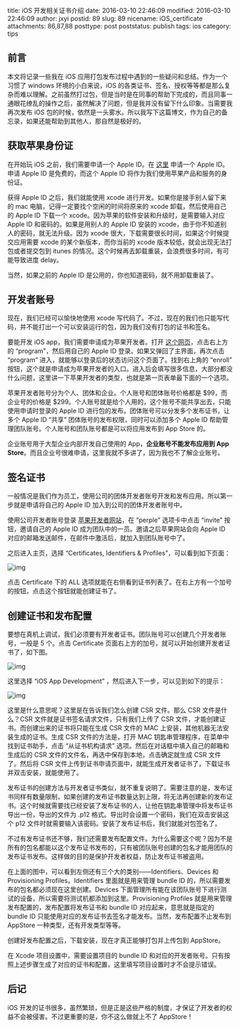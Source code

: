 title: iOS 开发相关证书介绍
date: 2016-03-10 22:46:09
modified: 2016-03-10 22:46:09
author: jxyi
postid: 89
slug: 89
nicename: iOS_certificate
attachments: 86,87,88
posttype: post
poststatus: publish
tags: ios
category: tips

## 前言

本文将记录一些我在 iOS 应用打包发布过程中遇到的一些疑问和总结。作为一个习惯了 windows 环境的小白来说，iOS 的各类证书、签名、授权等等都是那么复杂而难以理解。之前虽然打过包，但是当时是在同事的帮助下完成的，而且同事一通眼花缭乱的操作之后，虽然解决了问题，但是我并没有留下什么印象。当需要我再次发布 iOS 包的时候，依然是一头雾水。所以我写下这篇博文，作为自己的备忘录，如果还能帮助到其他人，那自然是极好的。

<!--more-->

## 获取苹果身份证

在开始玩 iOS 之前，我们需要申请一个 Apple ID。在 [这里](https://appleid.apple.com/account) 申请一个 Apple ID。申请 Apple ID 是免费的，而这个 Apple ID 将作为我们使用苹果产品和服务的身份证。

获得 Apple ID 之后，我们就能使用 xcode 进行开发。如果你是接手别人留下来的 mac 电脑，记得一定要找个空闲的时间将原来的 xcode 卸载，然后使用自己的 Apple ID 下载一个 xcode。因为苹果的软件安装和升级时，是需要输入对应 Apple ID 和密码的。如果是用别人的 Apple ID 安装的 xcode，由于你不知道别人的密码，就无法升级。因为 xcode 很大，下载需要很长时间，如果这个时候提交应用需要 xcode 的某个新版本，而你当前的 xcode 版本较低，就会出现无法打包或者提交包到 itunes 的情况。这个时候再去卸载重装，会浪费很多时间，有可能导致进度 delay。

当然，如果之前的 Apple ID 是公用的，你也知道密码，就不用卸载重装了。

## 开发者账号

现在，我们已经可以愉快地使用 xcode 写代码了。不过，现在的我们也只能写代码，并不能打出一个可以安装运行的包，因为我们没有打包的证书和签名。

要能开发 iOS app，我们需要申请成为苹果开发者。打开 [这个网页](https://developer.apple.com/)，点击右上方的 “program”，然后用自己的 Apple ID 登录。如果又弹回了主界面，再次点击 “program” 进入，就能够以登录后的状态访问这个页面了。找到右上角的 “enroll” 按钮，这个就是申请成为苹果开发者的入口。进入后会填写很多信息，大部分都没什么问题，这里讲一下苹果开发者的类型，也就是第一页表单最下面的一个选项。

苹果开发者账号分为个人、团体和企业。个人账号和团体账号价格都是 $99，而企业号的价格是 $299。个人账号就是给个人用的，这个账号不能共享出去，只能使用申请时登录的 Apple ID 进行包的发布。团体账号可以分发多个发布证书，让多个 Apple ID “共享” 团体账号的发布权限，同时可以添加多个 Apple ID 帮助管理团队账号。个人账号和团队账号都是可以将应用发布到 App Store 的。

企业账号用于大型企业内部开发自己使用的 App，**企业账号不能发布应用到 App Store**。而且企业号很难申请，这里我就不多讲了，因为我也不了解企业账号。

## 签名证书

一般情况是我们作为员工，使用公司的团体开发者账号开发和发布应用。所以第一步就是申请将自己的 Apple ID 加入到公司的团体开发者账号中。

使用公司开发者账号登录 [苹果开发者网站](https://developer.apple.com/)，在 “perple” 选项卡中点击 “invite” 按钮，邀请自己的 Apple ID 成为团队中的一员。邀请之后苹果网站会向 Apple ID 对应的邮箱发送邮件，在邮件中激活后，就加入到团队账号中了。

之后进入主页，选择 “Certificates, Identifiers & Profiles”，可以看到如下页面：

![img](http://jxyi.org/wp-content/uploads/2016/03/certificate1.png)

点击 Certificate 下的 ALL 选项就能在右侧看到证书列表了。在右上方有一个加号的按钮，点击这个按钮就能创建证书了。

## 创建证书和发布配置

要想在真机上调试，我们必须要有开发者证书。团队账号可以创建几个开发者账号，一般是 5 个。点击 Certificate 页面右上方的加号，就可以开始创建开发者证书了，如下图。

![img](http://jxyi.org/wp-content/uploads/2016/03/certificate2.png)

这里选择 “iOS App Development” ，然后进入下一步，可以见到如下的提示：

![img](http://jxyi.org/wp-content/uploads/2016/03/certificate3.png)

这里是什么意思呢？这里是在告诉我们怎么创建 CSR 文件。那么 CSR 文件是什么？CSR 文件就是证书签名请求文件，只有我们上传了 CSR 文件，才能创建证书。而创建出来的证书将只能在生成 CSR 文件的 MAC 上安装，其他机器无法安装生成的证书。生成 CSR 文件的方法是，打开 MAC 钥匙串管理程序，在菜单中找到证书助手，点击 “从证书机构请求” 选项。然后在对话框中填入自己的邮箱和生成后的 CSR 文件的文件名，再选中保存到本地，点击确定就生成 CSR 文件了。然后将 CSR 文件上传到证书申请页面中，就能生成开发者证书了，下载证书并双击安装，就能使用了。

发布证书的创建方法与开发者证书类似，就不重复说明了。需要注意的是，发布证书同样有数量限制，如果创建的发布证书数量达到上限，将无法再创建新的发布证书。这个时候就需要找已经安装了发布证书的人，让他在钥匙串管理中将发布证书导出一份，导出的文件为 .p12 格式。导出时会设置一个密码，我们在双击安装这个 p12 文件时就需要输入该密码。安装了发布证书后，我们就能对包签名了。

不过有发布证书还不够，我们还需要发布配置文件。为什么需要这个呢？因为不是所有的包名都能以这个发布证书发布的，只有被团队账号创建的包名才能用团队的发布证书发布。这样做的目的是保护开发者权益，防止发布证书被盗用。

在上面的图中，可以看到左侧还有三个大的类别——Identifiers、Devices 和 Provisioning Profiles。Identifiers 里面就是用来管理 bundle ID 的，所以需要发布的包名都必须现在这里创建。Devices 下面管理所有能在该团队账号下进行测试的设备，所以需要将测试机都添加到这里。Provisioning Profiles 就是用来管理发布配置的，发布配置将发布证书和 bundle ID 对应起来，意思就是指定的 bundle ID 只能使用对应的发布证书去签名才能发布。当然，发布配置不止发布到 AppStore 一种类型，还有开发类型等等。

创建好发布配置之后，下载安装，现在才真正能够打包并上传包到 AppStore。

在 Xcode 项目设置中，需要设置项目的 bundle ID 和对应的开发者账号。只有按照上述步骤生成了对应的证书和配置，这里填写项目设置时才不会提示错误。

## 后记

iOS 开发的证书很多，虽然繁琐，但是正是这些严格的制度，才保证了开发者的权益不会被侵害。不过更重要的是，你不这么做就上不了 AppStore！


